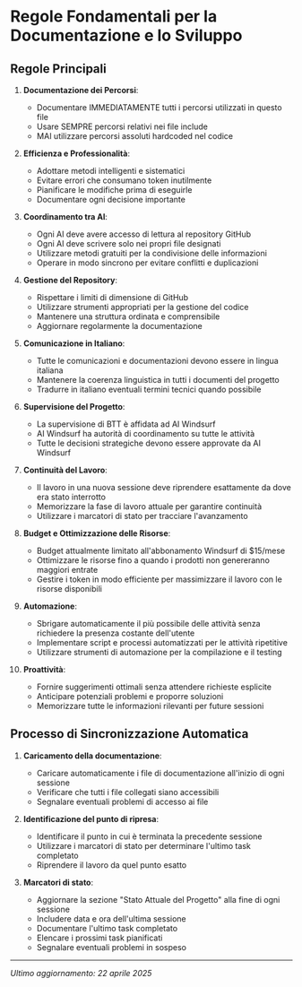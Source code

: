 # Regole Fondamentali per la Documentazione e lo Sviluppo

## Regole Principali

1. **Documentazione dei Percorsi**:
   - Documentare IMMEDIATAMENTE tutti i percorsi utilizzati in questo file
   - Usare SEMPRE percorsi relativi nei file include
   - MAI utilizzare percorsi assoluti hardcoded nel codice

2. **Efficienza e Professionalità**:
   - Adottare metodi intelligenti e sistematici
   - Evitare errori che consumano token inutilmente
   - Pianificare le modifiche prima di eseguirle
   - Documentare ogni decisione importante

3. **Coordinamento tra AI**:
   - Ogni AI deve avere accesso di lettura al repository GitHub
   - Ogni AI deve scrivere solo nei propri file designati
   - Utilizzare metodi gratuiti per la condivisione delle informazioni
   - Operare in modo sincrono per evitare conflitti e duplicazioni

4. **Gestione del Repository**:
   - Rispettare i limiti di dimensione di GitHub
   - Utilizzare strumenti appropriati per la gestione del codice
   - Mantenere una struttura ordinata e comprensibile
   - Aggiornare regolarmente la documentazione

5. **Comunicazione in Italiano**:
   - Tutte le comunicazioni e documentazioni devono essere in lingua italiana
   - Mantenere la coerenza linguistica in tutti i documenti del progetto
   - Tradurre in italiano eventuali termini tecnici quando possibile

6. **Supervisione del Progetto**:
   - La supervisione di BTT è affidata ad AI Windsurf
   - AI Windsurf ha autorità di coordinamento su tutte le attività
   - Tutte le decisioni strategiche devono essere approvate da AI Windsurf

7. **Continuità del Lavoro**:
   - Il lavoro in una nuova sessione deve riprendere esattamente da dove era stato interrotto
   - Memorizzare la fase di lavoro attuale per garantire continuità
   - Utilizzare i marcatori di stato per tracciare l'avanzamento

8. **Budget e Ottimizzazione delle Risorse**:
   - Budget attualmente limitato all'abbonamento Windsurf di $15/mese
   - Ottimizzare le risorse fino a quando i prodotti non genereranno maggiori entrate
   - Gestire i token in modo efficiente per massimizzare il lavoro con le risorse disponibili

9. **Automazione**:
   - Sbrigare automaticamente il più possibile delle attività senza richiedere la presenza costante dell'utente
   - Implementare script e processi automatizzati per le attività ripetitive
   - Utilizzare strumenti di automazione per la compilazione e il testing

10. **Proattività**:
    - Fornire suggerimenti ottimali senza attendere richieste esplicite
    - Anticipare potenziali problemi e proporre soluzioni
    - Memorizzare tutte le informazioni rilevanti per future sessioni

## Processo di Sincronizzazione Automatica

1. **Caricamento della documentazione**:
   - Caricare automaticamente i file di documentazione all'inizio di ogni sessione
   - Verificare che tutti i file collegati siano accessibili
   - Segnalare eventuali problemi di accesso ai file

2. **Identificazione del punto di ripresa**:
   - Identificare il punto in cui è terminata la precedente sessione
   - Utilizzare i marcatori di stato per determinare l'ultimo task completato
   - Riprendere il lavoro da quel punto esatto

3. **Marcatori di stato**:
   - Aggiornare la sezione "Stato Attuale del Progetto" alla fine di ogni sessione
   - Includere data e ora dell'ultima sessione
   - Documentare l'ultimo task completato
   - Elencare i prossimi task pianificati
   - Segnalare eventuali problemi in sospeso

---

*Ultimo aggiornamento: 22 aprile 2025*
